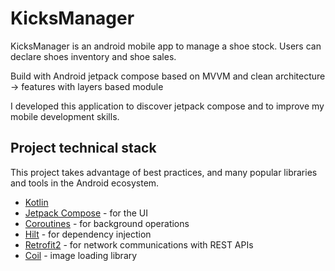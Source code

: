 # KicksManager

KicksManager is an android mobile app to manage a shoe stock. Users can declare shoes inventory and shoe sales.

Build with Android jetpack compose based on MVVM and clean architecture -> features with layers based module

I developed this application to discover jetpack compose and to improve my mobile development skills.


## Project technical stack

This project takes advantage of best practices, and many popular libraries and tools in the Android ecosystem.

* [Kotlin](https://kotlinlang.org/)  
* [Jetpack Compose](https://developer.android.com/jetpack) - for the UI  
* [Coroutines](https://kotlinlang.org/docs/reference/coroutines-overview.html) - for background operations  
* [Hilt](https://dagger.dev/hilt/) - for dependency injection  
* [Retrofit2](https://square.github.io/retrofit/) - for network communications with REST APIs  
* [Coil](https://github.com/coil-kt/coil) - image loading library
